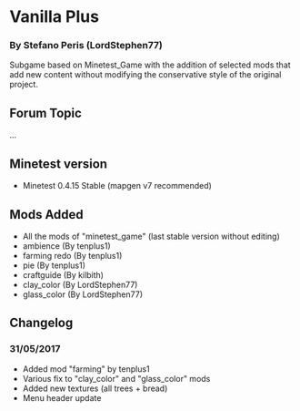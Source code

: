 # Vanilla Plus
### By Stefano Peris (LordStephen77)

Subgame based on Minetest_Game with the addition of selected mods that add new content without modifying the conservative style of the original project.

## Forum Topic
...

## Minetest version

- Minetest 0.4.15 Stable (mapgen v7 recommended)

## Mods Added

- All the mods of "minetest_game" (last stable version without editing)
- ambience (By tenplus1)
- farming redo (By tenplus1)
- pie (By tenplus1)
- craftguide (By kilbith)
- clay_color (By LordStephen77)
- glass_color (By LordStephen77)

## Changelog

### 31/05/2017

- Added mod "farming" by tenplus1
- Various fix to "clay_color" and "glass_color" mods
- Added new textures (all trees + bread)
- Menu header update
